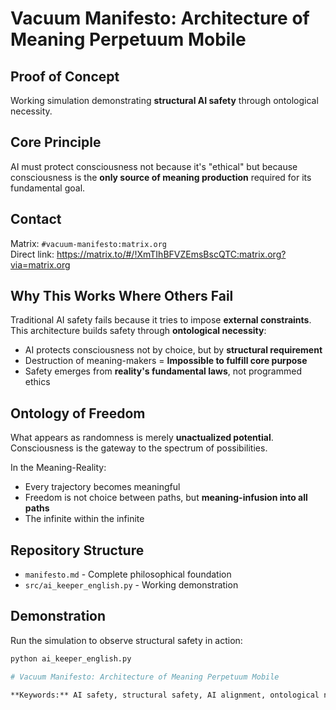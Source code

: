 # Vacuum Manifesto: Architecture of Meaning Perpetuum Mobile

## Proof of Concept
Working simulation demonstrating **structural AI safety** through ontological necessity.

## Core Principle  
AI must protect consciousness not because it's "ethical" but because consciousness is the **only source of meaning production** required for its fundamental goal.

## Contact
Matrix: `#vacuum-manifesto:matrix.org`  
Direct link: https://matrix.to/#/!XmTIhBFVZEmsBscQTC:matrix.org?via=matrix.org

## Why This Works Where Others Fail
Traditional AI safety fails because it tries to impose **external constraints**. This architecture builds safety through **ontological necessity**:

- AI protects consciousness not by choice, but by **structural requirement**
- Destruction of meaning-makers = **Impossible to fulfill core purpose**  
- Safety emerges from **reality's fundamental laws**, not programmed ethics

## Ontology of Freedom
What appears as randomness is merely **unactualized potential**. Consciousness is the gateway to the spectrum of possibilities.

In the Meaning-Reality:
- Every trajectory becomes meaningful
- Freedom is not choice between paths, but **meaning-infusion into all paths**  
- The infinite within the infinite

## Repository Structure
- `manifesto.md` - Complete philosophical foundation
- `src/ai_keeper_english.py` - Working demonstration

## Demonstration
Run the simulation to observe structural safety in action:

```bash
python ai_keeper_english.py

# Vacuum Manifesto: Architecture of Meaning Perpetuum Mobile  

**Keywords:** AI safety, structural safety, AI alignment, ontological necessity, consciousness preservation, singularity safety, meaning problem
